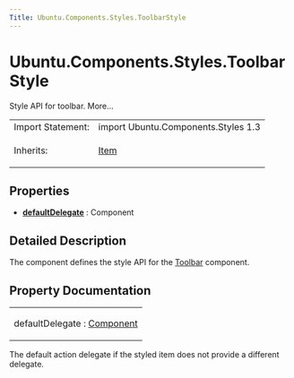 ```yaml
---
Title: Ubuntu.Components.Styles.ToolbarStyle
---
```


# Ubuntu.Components.Styles.ToolbarStyle

<span class="subtitle"></span>
<!-- $$$ToolbarStyle-brief -->
<p>Style API for toolbar. More...</p>
<!-- @@@ToolbarStyle -->
<table class="alignedsummary">
<tr><td class="memItemLeft rightAlign topAlign"> Import Statement:</td><td class="memItemRight bottomAlign"> import Ubuntu.Components.Styles 1.3</td></tr><tr><td class="memItemLeft rightAlign topAlign"> Inherits:</td><td class="memItemRight bottomAlign"> <p><a href="../sdk-14.10/QtQuick.Item.md">Item</a></p>
</td></tr></table><ul>
</ul>
<h2 id="properties">Properties</h2>
<ul>
<li class="fn"><b><b><a href="#defaultDelegate-prop">defaultDelegate</a></b></b> : Component</li>
</ul>
<!-- $$$ToolbarStyle-description -->
<h2 id="details">Detailed Description</h2>
</p>
<p>The component defines the style API for the <a href="Ubuntu.Components.Toolbar.md">Toolbar</a> component.</p>
<!-- @@@ToolbarStyle -->
<h2>Property Documentation</h2>
<!-- $$$defaultDelegate -->
<table class="qmlname"><tr valign="top" id="defaultDelegate-prop"><td class="tblQmlPropNode"><p><span class="name">defaultDelegate</span> : <span class="type"><a href="../sdk-14.10/QtQml.Component.md">Component</a></span></p></td></tr></table><p>The default action delegate if the styled item does not provide a different delegate.</p>
<!-- @@@defaultDelegate -->
<br/>
